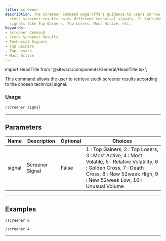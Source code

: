 ```yaml
---
title: screener
description: The screener command page offers guidance to users on how to retrieve
  stock screener results using different technical signals. It includes various screener
  signals like Top Gainers, Top Losers, Most Active, etc.
keywords:
- Screener Command
- Stock Screener Results
- Technical Signals
- Top Gainers
- Top Losers
- Most Active
---
```


import HeadTitle from '@site/src/components/General/HeadTitle.tsx';

<HeadTitle title="screener - Screeners - Telegram - Reference | OpenBB Bot Docs" />

This command allows the user to retrieve stock screener results according to the chosen technical signal.

### Usage

```python wordwrap
/screener signal
```

---

## Parameters

| Name | Description | Optional | Choices |
| ---- | ----------- | -------- | ------- |
| signal | Screener Signal | False | 1 : Top Gainers, 2 : Top Losers, 3 : Most Active, 4 : Most Volatile, 5 : Relative Volatility, 6 : Golden Cross, 7 : Death Cross, 8 : New 52week High, 9 : New 52week Low, 10 : Unusual Volume |

---

## Examples

```
/screener 0
```
```
/screener 4
```
---
